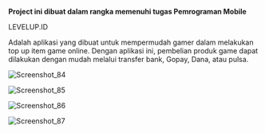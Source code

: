 **Project ini dibuat dalam rangka memenuhi tugas Pemrograman Mobile**


LEVELUP.ID

Adalah aplikasi yang dibuat untuk mempermudah gamer dalam melakukan top up item game online. Dengan aplikasi ini, pembelian produk game dapat dilakukan dengan mudah melalui transfer bank, Gopay, Dana, atau pulsa.

![Screenshot_84](https://github.com/Irfan-bot/ProjectUTS/assets/56944673/4d5cccc7-eb79-4c25-a36c-f84ef0dbacde)

![Screenshot_85](https://github.com/Irfan-bot/ProjectUTS/assets/56944673/47ab2e83-91e1-436c-b2eb-1cc377993808)

![Screenshot_86](https://github.com/Irfan-bot/ProjectUTS/assets/56944673/931562cc-ea29-4f2d-a6e0-8296afc37e9e)

![Screenshot_87](https://github.com/Irfan-bot/ProjectUTS/assets/56944673/499721e0-e1d6-4d9a-9063-a6dacef611ed)
